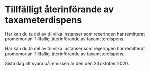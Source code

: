 # Tillfälligt återinförande av taxameterdispens

Här kan du ta del av till vilka instanser som regeringen har remitterat promemorian Tillfälligt återinförande av taxameterdispens.

Här kan du ta del av till vilka instanser som regeringen har remitterat promemorian Tillfälligt återinförande av taxameterdispens.

Sista dag att svara på remissen är den den 23 oktober 2020.

